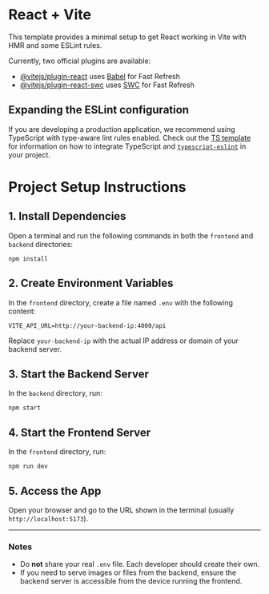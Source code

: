 # React + Vite

This template provides a minimal setup to get React working in Vite with HMR and some ESLint rules.

Currently, two official plugins are available:

- [@vitejs/plugin-react](https://github.com/vitejs/vite-plugin-react/blob/main/packages/plugin-react) uses [Babel](https://babeljs.io/) for Fast Refresh
- [@vitejs/plugin-react-swc](https://github.com/vitejs/vite-plugin-react/blob/main/packages/plugin-react-swc) uses [SWC](https://swc.rs/) for Fast Refresh

## Expanding the ESLint configuration

If you are developing a production application, we recommend using TypeScript with type-aware lint rules enabled. Check out the [TS template](https://github.com/vitejs/vite/tree/main/packages/create-vite/template-react-ts) for information on how to integrate TypeScript and [`typescript-eslint`](https://typescript-eslint.io) in your project.

# Project Setup Instructions

## 1. Install Dependencies

Open a terminal and run the following commands in both the `frontend` and `backend` directories:

```
npm install
```

## 2. Create Environment Variables

In the `frontend` directory, create a file named `.env` with the following content:

```
VITE_API_URL=http://your-backend-ip:4000/api
```

Replace `your-backend-ip` with the actual IP address or domain of your backend server.

## 3. Start the Backend Server

In the `backend` directory, run:

```
npm start
```

## 4. Start the Frontend Server

In the `frontend` directory, run:

```
npm run dev
```

## 5. Access the App

Open your browser and go to the URL shown in the terminal (usually `http://localhost:5173`).

---

### Notes
- Do **not** share your real `.env` file. Each developer should create their own.
- If you need to serve images or files from the backend, ensure the backend server is accessible from the device running the frontend.
